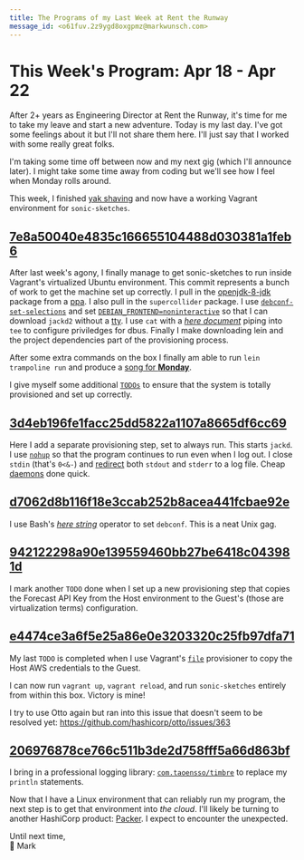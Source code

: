 ```yaml
---
title: The Programs of my Last Week at Rent the Runway
message_id: <o61fuv.2z9ygd8oxgpmz@markwunsch.com>
---
```


This Week's Program: Apr 18 - Apr 22
====================================

After 2+ years as Engineering Director at Rent the Runway, it's time
for me to take my leave and start a new adventure. Today is my last
day. I've got some feelings about it but I'll not share them
here. I'll just say that I worked with some really great folks.

I'm taking some time off between now and my next gig (which I'll
announce later). I might take some time away from coding but we'll see
how I feel when Monday rolls around.

This week, I finished
[yak shaving](https://en.wiktionary.org/wiki/yak_shaving) and now have
a working Vagrant environment for `sonic-sketches`.

## [7e8a50040e4835c166655104488d030381a1feb6][jackd]

After last week's agony, I finally manage to get sonic-sketches to run
inside Vagrant's virtualized Ubuntu environment. This commit
represents a bunch of work to get the machine set up correctly. I pull
in the [openjdk-8-jdk](http://openjdk.java.net/) package from a
[ppa](https://launchpad.net/ubuntu/+ppas). I also pull in the
`supercollider` package. I use
[`debconf-set-selections`][debconf-set-selections] and set
[`DEBIAN_FRONTEND=noninteractive`][debconf] so that I can download
`jackd2` without a
[tty](https://en.wikipedia.org/wiki/Virtual_console). I use `cat` with
a [*here document*](http://tldp.org/LDP/abs/html/here-docs.html)
piping into `tee` to configure priviledges for dbus. Finally I make
downloading lein and the project dependencies part of the provisioning
process.

After some extra commands on the box I finally am able to run `lein
trampoline run` and produce a
[song for **Monday**](https://soundcloud.com/mwunsch/sonic-sketch-monday-6121071153895690929).

I give myself some additional
[`TODOs`](http://c2.com/cgi/wiki?TodoCommentsConsideredHarmful) to
ensure that the system is totally provisioned and set up correctly.

## [3d4eb196fe1facc25dd5822a1107a8665df6cc69][nohup]

Here I add a separate provisioning step, set to always run. This
starts `jackd`. I use
[`nohup`](http://www.gnu.org/software/coreutils/manual/html_node/nohup-invocation.html)
so that the program continues to run even when I log out. I close
`stdin` (that's `0<&-`) and
[redirect](http://www.tldp.org/LDP/abs/html/io-redirection.html) both
`stdout` and `stderr` to a log file. Cheap
[daemons](https://en.wikipedia.org/wiki/Daemon_(computing)) done
quick.

## [d7062d8b116f18e3ccab252b8acea441fcbae92e][herestring]

I use Bash's
[_here string_](http://www.tldp.org/LDP/abs/html/x17837.html) operator
to set `debconf`. This is a neat Unix gag.

## [942122298a90e139559460bb27be6418c043981d][forecast-env]

I mark another `TODO` done when I set up a new provisioning step that
copies the Forecast API Key from the Host environment to the Guest's
(those are virtualization terms) configuration.

## [e4474ce3a6f5e25a86e0e3203320c25fb97dfa71][aws-credentials]

My last `TODO` is completed when I use Vagrant's
[`file`](https://www.vagrantup.com/docs/provisioning/file.html)
provisioner to copy the Host AWS credentials to the Guest.

I can now run `vagrant up`, `vagrant reload`, and run `sonic-sketches`
entirely from within this box. Victory is mine!

I try to use Otto again but ran into this issue that doesn't seem to
be resolved yet: <https://github.com/hashicorp/otto/issues/363>

## [206976878ce766c511b3de2d758fff5a66d863bf][timbre]

I bring in a professional logging library:
[`com.taoensso/timbre`](https://github.com/ptaoussanis/timbre) to
replace my `println` statements.

Now that I have a Linux environment that can reliably run my program,
the next step is to get that environment into *the cloud*. I'll likely
be turning to another HashiCorp product:
[Packer](https://www.packer.io/). I expect to encounter the
unexpected.

Until next time,<br />
🐧 Mark

[jackd]: https://github.com/mwunsch/sonic-sketches/commit/7e8a50040e4835c166655104488d030381a1feb6

[debconf-set-selections]: http://manpages.ubuntu.com/manpages/xenial/en/man1/debconf-set-selections.1.html

[debconf]: http://manpages.ubuntu.com/manpages/wily/man7/debconf.7.html

[nohup]: https://github.com/mwunsch/sonic-sketches/commit/3d4eb196fe1facc25dd5822a1107a8665df6cc69

[herestring]: https://github.com/mwunsch/sonic-sketches/commit/d7062d8b116f18e3ccab252b8acea441fcbae92e

[forecast-env]: https://github.com/mwunsch/sonic-sketches/commit/942122298a90e139559460bb27be6418c043981d

[aws-credentials]: https://github.com/mwunsch/sonic-sketches/commit/e4474ce3a6f5e25a86e0e3203320c25fb97dfa71

[timbre]: https://github.com/mwunsch/sonic-sketches/commit/206976878ce766c511b3de2d758fff5a66d863bf

